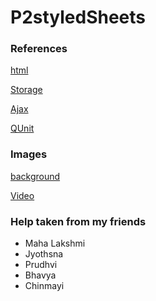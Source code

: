# P2styledSheets
### References
[html](https://www.w3schools.com/)

[Storage](https://github.com/profcase/js-gui-storage)

[Ajax](https://github.com/profcase/js-gui-ajax)

[QUnit](https://github.com/profcase/js-gui-with-tests) 

### Images
[background](https://cf-media.cellebrite.com/wp-content/uploads/2018/08/Blog_Challenges_Featured-1600x800.png)

[Video](https://www.youtube.com/watch?v=Gifk5DSLF1A)

### Help taken from my friends 
- Maha Lakshmi
- Jyothsna
- Prudhvi
- Bhavya
- Chinmayi

